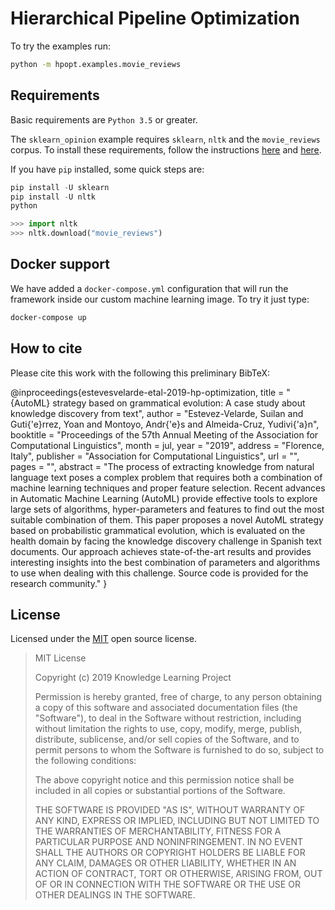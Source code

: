 # Hierarchical Pipeline Optimization

To try the examples run:

```bash
python -m hpopt.examples.movie_reviews
```

## Requirements

Basic requirements are `Python 3.5` or greater.

The `sklearn_opinion` example requires `sklearn`, `nltk` and the `movie_reviews` corpus.
To install these requirements, follow the instructions [here](https://scikit-learn.org/stable/install.html)
and [here](https://www.nltk.org/install.html).

If you have `pip` installed, some quick steps are:

```python
pip install -U sklearn
pip install -U nltk
python

>>> import nltk
>>> nltk.download("movie_reviews")
```

## Docker support

We have added a `docker-compose.yml` configuration that will run the framework inside our custom machine learning image. To try it just type:

```bash
docker-compose up
```

## How to cite

Please cite this work with the following this preliminary BibTeX:

@inproceedings{estevesvelarde-etal-2019-hp-optimization,
    title = "{AutoML} strategy based on grammatical evolution: A case study about knowledge discovery from text",
    author = "Estevez-Velarde, Suilan and Guti{\'e}rrez, Yoan and Montoyo, Andr{\'e}s and Almeida-Cruz, Yudivi{\'a}n",
    booktitle = "Proceedings of the 57th Annual Meeting of the Association for Computational Linguistics",
    month = jul,
    year = "2019",
    address = "Florence, Italy",
    publisher = "Association for Computational Linguistics",
    url = "",
    pages = "",
    abstract = "The process of extracting knowledge from natural language text poses a complex problem that requires both a combination of machine learning techniques and proper feature selection. Recent advances in Automatic Machine Learning (AutoML) provide effective tools to explore large sets of algorithms, hyper-parameters and features to find out the most suitable combination of them. This paper proposes a novel AutoML strategy based on probabilistic grammatical evolution, which is evaluated on the health domain by facing the knowledge discovery challenge in Spanish text documents. Our approach achieves state-of-the-art results and provides interesting insights into the best combination of parameters and algorithms to use when dealing with this challenge. Source code is provided for the research community."
}



## License

Licensed under the [MIT](https://opensource.org/licenses/MIT) open source license.

> MIT License
>
> Copyright (c) 2019 Knowledge Learning Project
>
> Permission is hereby granted, free of charge, to any person obtaining a copy
> of this software and associated documentation files (the "Software"), to deal
> in the Software without restriction, including without limitation the rights
> to use, copy, modify, merge, publish, distribute, sublicense, and/or sell
> copies of the Software, and to permit persons to whom the Software is
> furnished to do so, subject to the following conditions:
>
> The above copyright notice and this permission notice shall be included in all
> copies or substantial portions of the Software.
>
> THE SOFTWARE IS PROVIDED "AS IS", WITHOUT WARRANTY OF ANY KIND, EXPRESS OR
> IMPLIED, INCLUDING BUT NOT LIMITED TO THE WARRANTIES OF MERCHANTABILITY,
> FITNESS FOR A PARTICULAR PURPOSE AND NONINFRINGEMENT. IN NO EVENT SHALL THE
> AUTHORS OR COPYRIGHT HOLDERS BE LIABLE FOR ANY CLAIM, DAMAGES OR OTHER
> LIABILITY, WHETHER IN AN ACTION OF CONTRACT, TORT OR OTHERWISE, ARISING FROM,
> OUT OF OR IN CONNECTION WITH THE SOFTWARE OR THE USE OR OTHER DEALINGS IN THE
> SOFTWARE.
